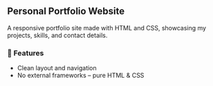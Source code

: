 ## Personal Portfolio Website
A responsive portfolio site made with HTML and CSS, showcasing my projects, skills, and contact details.


### 🚀 Features
- Clean layout and navigation
- No external frameworks – pure HTML & CSS
